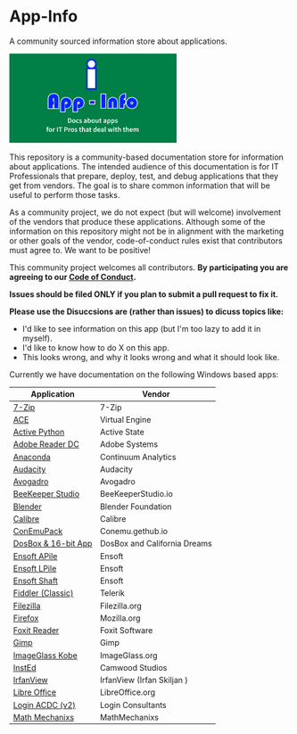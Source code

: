 # App-Info
A community sourced information store about applications.

[<img src="media/App-Info.png" alt="App-Info logo" width="300" />](media/App-Info.png)

This repository is a community-based documentation store for information about applications.  The intended audience of this documentation is for IT Professionals that prepare, deploy, test, and debug applications that they get from vendors.  The goal is to share common information that will be useful to perform those tasks.

As a community project, we do not expect (but will welcome) involvement of the vendors that produce these applications.  Although some of the information on this repository might not be in alignment with the marketing or other goals of the vendor, code-of-conduct rules exist that contributors must agree to.  We want to be positive!

This community project welcomes all contributors. **By participating you are agreeing to our [Code of Conduct](CODE_OF_CONDUCT.md).**

**Issues should be filed ONLY if you plan to submit a pull request to fix it.**

**Please use the Disuccsions are (rather than issues) to dicuss topics like:**

* I'd like to see information on this app (but I'm too lazy to add it in myself).
* I'd like to know how to do X on this app.
* This looks wrong, and why it looks wrong and what it should look like.



Currently we have documentation on the following Windows based apps:

| Application | Vendor |
|----|----|
| [7-Zip](docs/Windows/7-Zip) | 7-Zip |
| [ACE](docs/Windows/VirtualEngine/Ace) | Virtual Engine |
| [Active Python](docs/Windows/Active%20State//ActivePython) | Active State |
| [Adobe Reader DC](docs/Windows/Adobe/AdobeReader%20DC) | Adobe Systems |
| [Anaconda](docs/Windows/ContinuumAnalytics/Anaconda) | Continuum Analytics |
| [Audacity](docs/Windows/Audacity) | Audacity |
| [Avogadro](docs/Windows/Avogadro) | Avogadro |
| [BeeKeeper Studio](docs/Windows/BeekeeperStudio) | BeeKeeperStudio.io |
| [Blender](docs/Windows/Blender) | Blender Foundation |
| [Calibre](docs/Windows/Calibre) | Calibre |
| [ConEmuPack](docs/Windows/ConEmu/ConEmuPack) | Conemu.gethub.io |
| [DosBox & 16-bit App](docs/Windows/DosBox_Blockout) | DosBox and California Dreams |
| [Ensoft APile](docs/Windows/Ensoft/APile) | Ensoft |
| [Ensoft LPile](docs/Windows/Ensoft/LPile) | Ensoft |
| [Ensoft Shaft](docs/Windows/Ensoft/Shaft) | Ensoft |
| [Fiddler (Classic)](docs/Windows/Telerik/Fiddler) | Telerik |
| [Filezilla](docs/Windows/Filezilla) | Filezilla.org |
| [Firefox](docs/Windows/Mozilla/Firefox) | Mozilla.org |
| [Foxit Reader](docs/Windows/Foxit%20Software/Foxit%20Reader) | Foxit Software |
| [Gimp](docs/Windows/Gimp) | Gimp |
| [ImageGlass Kobe](docs/Windows/ImageGlass.org/ImageGlass%20Kobe) | ImageGlass.org |
| [InstEd](docs/Windows/Camwood/InstEd) | Camwood Studios |
| [IrfanView](docs/Windows/IrfanView) | IrfanView (Irfan Skiljan ) |
| [Libre Office](docs/Windows/LibreOffice) | LibreOffice.org |
| [Login ACDC (v2)](docs/Windows/LoginConsultants/ACDC%20v2) | Login Consultants |
| [Math Mechanixs](docs/Windows/MathMechanixs) | MathMechanixs |
